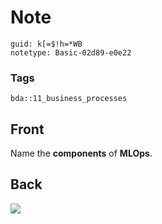 # Note
```
guid: k[=$!h=*WB
notetype: Basic-02d89-e0e22
```

### Tags
```
bda::11_business_processes
```

## Front
Name the <b>components</b> of <b>MLOps</b>.

## Back
<img src="paste-577f52951d26f68cdec8c38475b8ef9d9e002cc9.jpg">
